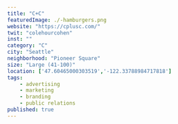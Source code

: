 ```yaml
---
title: "C+C"
featuredImage: ./-hamburgers.png
website: "https://cplusc.com/"
twit: "colehourcohen"
inst: ""
category: "C"
city: "Seattle"
neighborhood: "Pioneer Square"
size: "Large (41-100)"
location: ['47.60465000303519','-122.33788984717818']
tags:
    - advertising
    - marketing
    - branding
    - public relations
published: true
---
```




